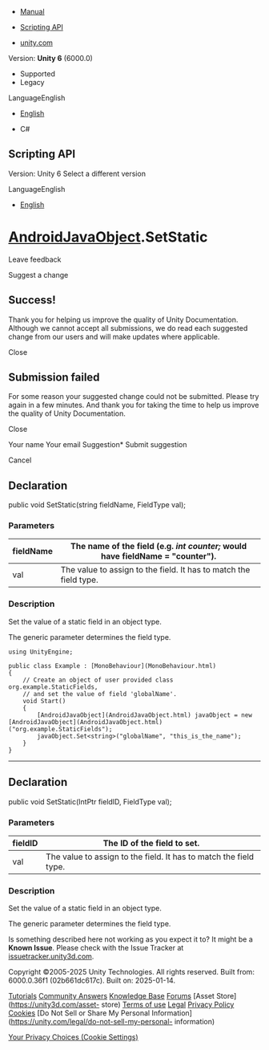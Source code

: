 [ ]()

  * [Manual](../Manual/index.html)
  * [Scripting API](../ScriptReference/index.html)

  * [unity.com](https://unity.com/)

Version: **Unity 6** (6000.0)

  * Supported
  * Legacy

LanguageEnglish

  * [English]()

  * C#

[ ](https://docs.unity3d.com)

## Scripting API

Version: Unity 6 Select a different version

LanguageEnglish

  * [English]()

#  [AndroidJavaObject](AndroidJavaObject.html).SetStatic

Leave feedback

Suggest a change

## Success!

Thank you for helping us improve the quality of Unity Documentation. Although
we cannot accept all submissions, we do read each suggested change from our
users and will make updates where applicable.

Close

## Submission failed

For some reason your suggested change could not be submitted. Please <a>try
again</a> in a few minutes. And thank you for taking the time to help us
improve the quality of Unity Documentation.

Close

Your name Your email Suggestion* Submit suggestion

Cancel

[ ]()

## Declaration

public void SetStatic(string fieldName, FieldType val);

### Parameters

fieldName | The name of the field (e.g. _int counter;_ would have fieldName = "counter").  
---|---  
val | The value to assign to the field. It has to match the field type.  
  
### Description

Set the value of a static field in an object type.

The generic parameter determines the field type.

    
    
    using UnityEngine;  
      
    public class Example : [MonoBehaviour](MonoBehaviour.html)
    {
        // Create an object of user provided class org.example.StaticFields,
        // and set the value of field 'globalName'.
        void Start()
        {
            [AndroidJavaObject](AndroidJavaObject.html) javaObject = new [AndroidJavaObject](AndroidJavaObject.html)("org.example.StaticFields");
            javaObject.Set<string>("globalName", "this_is_the_name");
        }
    }
    

* * *

## Declaration

public void SetStatic(IntPtr fieldID, FieldType val);

### Parameters

fieldID | The ID of the field to set.  
---|---  
val | The value to assign to the field. It has to match the field type.  
  
### Description

Set the value of a static field in an object type.

The generic parameter determines the field type.

Is something described here not working as you expect it to? It might be a
**Known Issue**. Please check with the Issue Tracker at
[issuetracker.unity3d.com](https://issuetracker.unity3d.com).

Copyright ©2005-2025 Unity Technologies. All rights reserved. Built from:
6000.0.36f1 (02b661dc617c). Built on: 2025-01-14.

[Tutorials](https://unity3d.com/learn) [Community
Answers](https://answers.unity3d.com) [Knowledge
Base](https://support.unity3d.com/hc/en-us)
[Forums](https://forum.unity3d.com) [Asset Store](https://unity3d.com/asset-
store) [Terms of use](https://docs.unity3d.com/Manual/TermsOfUse.html)
[Legal](https://unity.com/legal) [Privacy
Policy](https://unity.com/legal/privacy-policy)
[Cookies](https://unity.com/legal/cookie-policy) [Do Not Sell or Share My
Personal Information](https://unity.com/legal/do-not-sell-my-personal-
information)

[Your Privacy Choices (Cookie Settings)](javascript:void\(0\);)

